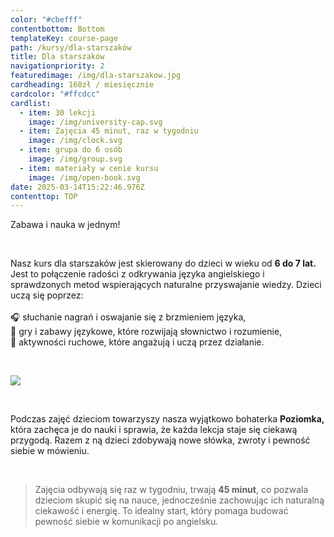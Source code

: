 ```yaml
---
color: "#cbefff"
contentbottom: Bottom
templateKey: course-page
path: /kursy/dla-starszaków
title: Dla starszaków
navigationpriority: 2
featuredimage: /img/dla-starszakow.jpg
cardheading: 160zł / miesięcznie
cardcolor: "#ffcdcc"
cardlist:
  - item: 30 lekcji
    image: /img/university-cap.svg
  - item: Zajęcia 45 minut, raz w tygodniu
    image: /img/clock.svg
  - item: grupa do 6 osób
    image: /img/group.svg
  - item: materiały w cenie kursu
    image: /img/open-book.svg
date: 2025-03-14T15:22:46.976Z
contenttop: TOP
---
```

Zabawa i nauka w jednym!

<br />

Nasz kurs dla starszaków jest skierowany do dzieci w wieku od **6 do 7 lat.** Jest to połączenie radości z odkrywania języka angielskiego i sprawdzonych metod wspierających naturalne przyswajanie wiedzy. Dzieci uczą się poprzez:\
\
🎧 słuchanie nagrań i oswajanie się z brzmieniem języka,\
🎲 gry i zabawy językowe, które rozwijają słownictwo i rozumienie,\
🎨 aktywności ruchowe, które angażują i uczą przez działanie.

<br/>

![](/img/dla-starszakow.jpg)

<br/>

Podczas zajęć dzieciom towarzyszy nasza wyjątkowo bohaterka **Poziomka,** która zachęca je do nauki i sprawia, że każda lekcja staje się ciekawą przygodą. Razem z ną dzieci zdobywają nowe słówka, zwroty i pewność siebie w mówieniu.

<br/>

> Zajęcia odbywają się raz w tygodniu, trwają **45 minut**, co pozwala dzieciom skupić się na nauce, jednocześnie zachowując ich naturalną ciekawość i energię. To idealny start, który pomaga budować pewność siebie w komunikacji po angielsku.